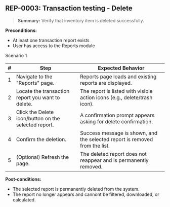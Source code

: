 ## **REP-0003:** Transaction testing - Delete  

> **Summary:** Verify that inventory item is deleted successfully.  <br>

**Preconditions:**

 - At least one transaction report exists
 - User has access to the Reports module 

Scenario 1 

 | \# | Step | Expected Behavior | 
 |----|------|-------------------| 
 |  1 | Navigate to the "Reports" page.                         | Reports page loads and existing reports are displayed. | 
 |  2 | Locate the transaction report you want to delete.       | The report is listed with visible action icons (e.g., delete/trash icon). | 
 |  3 | Click the Delete icon/button on the selected report.    | A confirmation prompt appears asking for delete confirmation. |
 |  4 | Confirm the deletion.                                   | Success message is shown, and the selected report is removed from the list. | 
 |  5 | (Optional) Refresh the page.                            | The deleted report does not reappear and is permanently removed. |    

**Post-conditions:**  

 - The selected report is permanently deleted from the system.  
 - The report no longer appears and cannont be filtered, downloaded, or calculated.  
